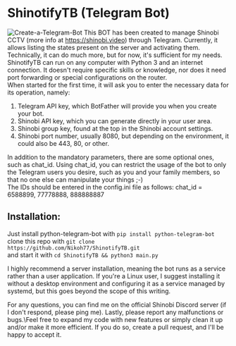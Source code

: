 # ShinotifyTB (Telegram Bot)
![Create-a-Telegram-Bot](https://github.com/Nikoh77/ShinotifyTB/assets/7826178/cd9f5403-3d4c-47b7-b360-2fdcbff6b58b)
This BOT has been created to manage Shinobi CCTV (more info at https://shinobi.video) through Telegram.
Currently, it allows listing the states present on the server and activating them. Technically, it can do much more, but for now, it's sufficient for my needs.\
ShinotifyTB can run on any computer with Python 3 and an internet connection. It doesn't require specific skills or knowledge, nor does it need port forwarding or special configurations on the router.\
When started for the first time, it will ask you to enter the necessary data for its operation, namely:
1) Telegram API key, which BotFather will provide you when you create your bot.
2) Shinobi API key, which you can generate directly in your user area.
3) Shinobi group key, found at the top in the Shinobi account settings.
4) Shinobi port number, usually 8080, but depending on the environment, it could also be 443, 80, or other.

In addition to the mandatory parameters, there are some optional ones, such as chat_id.
Using chat_id, you can restrict the usage of the bot to only the Telegram users you desire, such as you and your family members, so that no one else can manipulate your things ;-)\
The IDs should be entered in the config.ini file as follows:
chat_id = 6588899, 77778888, 888888887
## Installation:
Just install python-telegram-bot with ```pip install python-telegram-bot```\
clone this repo with ```git clone https://github.com/Nikoh77/ShinotifyTB.git```\
and start it with ```cd ShinotifyTB && python3 main.py```

I highly recommend a server installation, meaning the bot runs as a service rather than a user application. If you're a Linux user, I suggest installing it without a desktop environment and configuring it as a service managed by systemd, but this goes beyond the scope of this writing.


For any questions, you can find me on the official Shinobi Discord server (if I don't respond, please ping me).
Lastly, please report any malfunctions or bugs.\Feel free to expand my code with new features or simply clean it up and/or make it more efficient. If you do so, create a pull request, and I'll be happy to accept it.
